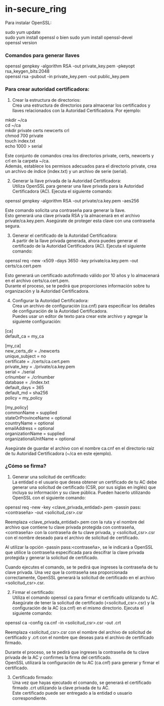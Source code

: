 # in-secure_ring

Para instalar OpenSSL:  

sudo yum update  
sudo yum install openssl o bien sudo yum install openssl-devel  
openssl version  

### Comandos para generar llaves 
openssl genpkey -algorithm RSA -out private_key.pem -pkeyopt rsa_keygen_bits:2048  
openssl rsa -pubout -in private_key.pem -out public_key.pem  

### Para crear autoridad certificadora:
1. Crear la estructura de directorios:  
Crea una estructura de directorios para almacenar los certificados y llaves relacionados con la Autoridad Certificadora. Por ejemplo:  
  
mkdir ~/ca  
cd ~/ca  
mkdir private certs newcerts crl  
chmod 700 private  
touch index.txt  
echo 1000 > serial  
  
Este conjunto de comandos crea los directorios private, certs, newcerts y crl en la carpeta ~/ca.   
Además, establece los permisos adecuados para el directorio private, crea un archivo de índice (index.txt) y un archivo de serie (serial). 
   
2. Generar la llave privada de la Autoridad Certificadora:  
Utiliza OpenSSL para generar una llave privada para la Autoridad Certificadora (AC). Ejecuta el siguiente comando:  
  
openssl genpkey -algorithm RSA -out private/ca.key.pem -aes256  
  
Este comando solicita una contraseña para generar la llave.  
Esto generará una clave privada RSA y la almacenará en el archivo private/ca.key.pem. Asegúrate de proteger esta clave con una contraseña segura.  
  
3. Generar el certificado de la Autoridad Certificadora:  
A partir de la llave privada generada, ahora puedes generar el certificado de la Autoridad Certificadora (AC). Ejecuta el siguiente comando:  
  
openssl req -new -x509 -days 3650 -key private/ca.key.pem -out certs/ca.cert.pem  
  
Esto generará un certificado autofirmado válido por 10 años y lo almacenará en el archivo certs/ca.cert.pem.  
Durante el proceso, se te pedirá que proporciones información sobre tu organización y la Autoridad Certificadora.  
  
4. Configurar la Autoridad Certificadora:  
Crea un archivo de configuración (ca.cnf) para especificar los detalles de configuración de la Autoridad Certificadora.  
Puedes usar un editor de texto para crear este archivo y agregar la siguiente configuración:  
  
[ca]  
default_ca = my_ca  
  
[my_ca]  
new_certs_dir = ./newcerts  
unique_subject = no  
certificate = ./certs/ca.cert.pem  
private_key = ./private/ca.key.pem  
serial = ./serial  
crlnumber = ./crlnumber  
database = ./index.txt  
default_days = 365  
default_md = sha256  
policy = my_policy  
  
[my_policy]  
commonName = supplied  
stateOrProvinceName = optional  
countryName = optional  
emailAddress = optional  
organizationName = supplied  
organizationalUnitName = optional  
  
Asegúrate de guardar el archivo con el nombre ca.cnf en el directorio raíz de tu Autoridad Certificadora (~/ca en este ejemplo).  
  
### ¿Cómo se firma?
1. Generar una solicitud de certificado:   
La entidad o el usuario que desea obtener un certificado de tu AC debe generar una solicitud de certificado (CSR, por sus siglas en inglés) que incluya su información y su clave pública. 
Pueden hacerlo utilizando OpenSSL con el siguiente comando:  
  
openssl req -new -key <clave_privada_entidad>.pem -passin pass:<contraseña> -out <solicitud_csr>.csr  
  
Reemplaza <clave_privada_entidad>.pem con la ruta y el nombre del archivo que contiene tu clave privada protegida con contraseña, <contraseña> con la contraseña de tu clave privada, y <solicitud_csr>.csr con el nombre deseado para el archivo de solicitud de certificado.  
  
Al utilizar la opción -passin pass:<contraseña>, se le indicará a OpenSSL que utilice la contraseña especificada para descifrar la clave privada protegida y generar la solicitud de certificado.  
  
Cuando ejecutes el comando, se te pedirá que ingreses la contraseña de tu clave privada. Una vez que la contraseña sea proporcionada correctamente, OpenSSL generará la solicitud de certificado en el archivo <solicitud_csr>.csr.  
  
2. Firmar el certificado:  
Utiliza el comando openssl ca para firmar el certificado utilizando tu AC.  
Asegúrate de tener la solicitud de certificado (<solicitud_csr>.csr) y la configuración de la AC (ca.cnf) en el mismo directorio. Ejecuta el siguiente comando:  
  
openssl ca -config ca.cnf -in <solicitud_csr>.csr -out <certificado>.crt  
  
Reemplaza <solicitud_csr>.csr con el nombre del archivo de solicitud de certificado y <certificado>.crt con el nombre que deseas para el archivo de certificado firmado.  
  
Durante el proceso, se te pedirá que ingreses la contraseña de tu clave privada de la AC y confirmes la firma del certificado.  
OpenSSL utilizará la configuración de tu AC (ca.cnf) para generar y firmar el certificado.  
  
3. Certificado firmado:  
Una vez que hayas ejecutado el comando, se generará el certificado firmado <certificado>.crt utilizando la clave privada de tu AC.  
Este certificado puede ser entregado a la entidad o usuario correspondiente.  